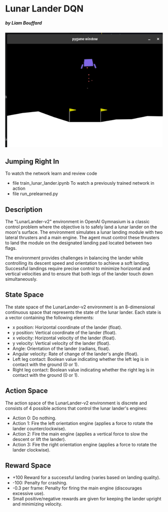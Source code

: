 # Lunar Lander DQN
##### by Liam Bouffard

![](img/Screenshot%20from%202024-08-08%2011-27-06.png)

## Jumping Right In
To watch the network learn and review code
- file train_lunar_lander.ipynb
To watch a previously trained network in action
- file run_prelearned.py

## Description
The "LunarLander-v2" environment in OpenAI Gymnasium is a classic control problem where the objective is to safely land a lunar lander on the moon's surface. The environment simulates a lunar landing module with two lateral thrusters and a main engine. The agent must control these thrusters to land the module on the designated landing pad located between two flags.

The environment provides challenges in balancing the lander while controlling its descent speed and orientation to achieve a soft landing. Successful landings require precise control to minimize horizontal and vertical velocities and to ensure that both legs of the lander touch down simultaneously.

## State Space
The state space of the LunarLander-v2 environment is an 8-dimensional continuous space that 
represents the state of the lunar lander. Each state is a vector containing the following elements:
- x position: Horizontal coordinate of the lander (float).
- y position: Vertical coordinate of the lander (float).
- x velocity: Horizontal velocity of the lander (float).
- y velocity: Vertical velocity of the lander (float).
- Angle: Orientation of the lander (radians, float).
- Angular velocity: Rate of change of the lander's angle (float).
- Left leg contact: Boolean value indicating whether the left leg is in contact with the ground (0 or 1).
- Right leg contact: Boolean value indicating whether the right leg is in contact with the ground (0 or 1).


## Action Space
The action space of the LunarLander-v2 environment is discrete and consists of 4 possible actions that control the lunar lander's engines:
- Action 0: Do nothing.
- Action 1: Fire the left orientation engine (applies a force to rotate the lander counterclockwise).
- Action 2: Fire the main engine (applies a vertical force to slow the descent or lift the lander).
- Action 3: Fire the right orientation engine (applies a force to rotate the lander clockwise).

## Reward Space
- +100  Reward for a successful landing (varies based on landing quality).
- -100: Penalty for crashing.
- -0.3 per frame: Penalty for firing the main engine (discourages excessive use).
- Small positive/negative rewards are given for keeping the lander upright and minimizing velocity.
